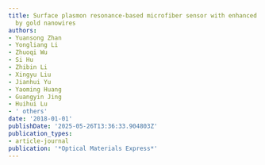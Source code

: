 ```yaml
---
title: Surface plasmon resonance-based microfiber sensor with enhanced sensitivity
  by gold nanowires
authors:
- Yuansong Zhan
- Yongliang Li
- Zhuoqi Wu
- Si Hu
- Zhibin Li
- Xingyu Liu
- Jianhui Yu
- Yaoming Huang
- Guangyin Jing
- Huihui Lu
- ' others'
date: '2018-01-01'
publishDate: '2025-05-26T13:36:33.904803Z'
publication_types:
- article-journal
publication: '*Optical Materials Express*'
---
```

